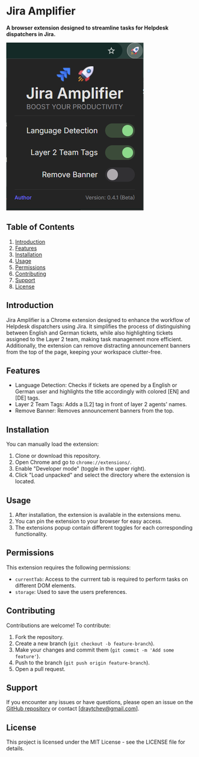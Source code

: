 # Jira Amplifier

**A browser extension designed to streamline tasks for Helpdesk dispatchers in Jira.**

![Extension Screenshot](https://github.com/dimitarraychev/jira-amplifier/raw/main/src/assets/preview.png)

## Table of Contents

1. [Introduction](#introduction)
2. [Features](#features)
3. [Installation](#installation)
4. [Usage](#usage)
5. [Permissions](#permissions)
6. [Contributing](#contributing)
7. [Support](#support)
8. [License](#license)

## Introduction

Jira Amplifier is a Chrome extension designed to enhance the workflow of Helpdesk dispatchers using Jira. It simplifies the process of distinguishing between English and German tickets, while also highlighting tickets assigned to the Layer 2 team, making task management more efficient. Additionally, the extension can remove distracting announcement banners from the top of the page, keeping your workspace clutter-free.

## Features

- Language Detection: Checks if tickets are opened by a English or German user and highlights the title accordingly with colored [EN] and [DE] tags.
- Layer 2 Team Tags: Adds a [L2] tag in front of layer 2 agents' names.
- Remove Banner: Removes announcement banners from the top.

## Installation

You can manually load the extension:

1. Clone or download this repository.
2. Open Chrome and go to `chrome://extensions/`.
3. Enable "Developer mode" (toggle in the upper right).
4. Click "Load unpacked" and select the directory where the extension is located.

## Usage

1. After installation, the extension is available in the extensions menu.
2. You can pin the extension to your browser for easy access.
3. The extensions popup contain different toggles for each corresponding functionality.

## Permissions

This extension requires the following permissions:

- `currentTab`: Access to the currrent tab is required to perform tasks on different DOM elements.
- `storage`: Used to save the users preferences.

## Contributing

Contributions are welcome! To contribute:

1. Fork the repository.
2. Create a new branch (`git checkout -b feature-branch`).
3. Make your changes and commit them (`git commit -m 'Add some feature'`).
4. Push to the branch (`git push origin feature-branch`).
5. Open a pull request.

## Support

If you encounter any issues or have questions, please open an issue on the [GitHub repository](https://github.com/dimitarraychev/jira-amplifier) or contact [draytchev@gmail.com].

## License

This project is licensed under the MIT License - see the LICENSE file for details.
